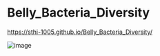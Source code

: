 # Belly_Bacteria_Diversity
https://sthi-1005.github.io/Belly_Bacteria_Diversity/

![image](https://user-images.githubusercontent.com/79720695/126105323-b2b49246-a0b5-4b45-9341-5e20a5d4c9d3.png)

